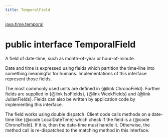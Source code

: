 ```yaml
---
title: TemporalField
---
```


[java.time.temporal](../packages/#java.time.temporal)

# public interface TemporalField


A field of date-time, such as month-of-year or hour-of-minute.
 <p>
 Date and time is expressed using fields which partition the time-line into something
 meaningful for humans. Implementations of this interface represent those fields.
 <p>
 The most commonly used units are defined in {@link ChronoField}.
 Further fields are supplied in {@link IsoFields}, {@link WeekFields} and {@link JulianFields}.
 Fields can also be written by application code by implementing this interface.
 <p>
 The field works using double dispatch. Client code calls methods on a date-time like
 {@code LocalDateTime} which check if the field is a {@code ChronoField}.
 If it is, then the date-time must handle it.
 Otherwise, the method call is re-dispatched to the matching method in this interface.